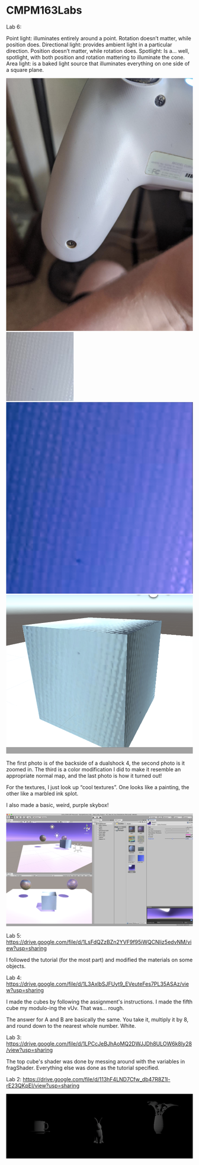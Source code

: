 # CMPM163Labs

Lab 6: 

Point light: illuminates entirely around a point. Rotation doesn’t matter, while position does.
Directional light: provides ambient light in a particular direction. Position doesn’t matter, while rotation does.
Spotlight: Is a… well, spotlight, with both position and rotation mattering to illuminate the cone.
Area light: is a baked light source that illuminates everything on one side of a square plane. 

![](images/Dualshock.png)
![](images/DualshockZoom.png)
![](images/DualshockNormal.png)
![](images/DualshockMaterial.png)

The first photo is of the backside of a dualshock 4, the second photo is it zoomed in. The third is a color modification I did to make it resemble an appropriate normal map, and the last photo is how it turned out!

For the textures, I just look up “cool textures”. One looks like a painting, the other like a marbled ink splot.

I also made a basic, weird, purple skybox!

![](images/Finish.png)


Lab 5: https://drive.google.com/file/d/1LsFdQZzBZn2YVF9f95iWQCNIiz5edvNM/view?usp=sharing

I followed the tutorial (for the most part) and modified the materials on some objects.


Lab 4: https://drive.google.com/file/d/1L3AxlbSJFUyt9_EVeuteFes7PL35ASAz/view?usp=sharing

I made the cubes by following the assignment's instructions. I made the fifth cube my modulo-ing
the vUv. That was... rough.

The answer for A and B are basically the same. You take it, 
multiply it by 8, and round down to the nearest whole number. 
White.

Lab 3: https://drive.google.com/file/d/1LPCcJeBJhAoMQ2DWJJDh8ULOW6k8Iy28/view?usp=sharing

The top cube's shader was done by messing around with the variables in fragShader.
Everything else was done as the tutorial specified. 


Lab 2: https://drive.google.com/file/d/113hF4LND7Cfw_db47R8Z1l-rE23QKpEI/view?usp=sharing

![](images/Lab2Screen.png)
